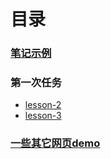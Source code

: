 ﻿# 目录

### [笔记示例](note1.md)

### 第一次任务

- [lesson-2](lesson-2)
- [lesson-3](lesson-3)

### [一些其它网页demo](../../demo/README.md)
